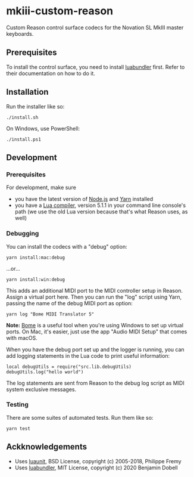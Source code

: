 # mkiii-custom-reason

Custom Reason control surface codecs for the Novation SL MkIII master keyboards.

## Prerequisites

To install the control surface, you need to install [luabundler](https://github.com/Benjamin-Dobell/luabundler) first.
Refer to their documentation on how to do it.

## Installation

Run the installer like so:

```
./install.sh
```

On Windows, use PowerShell:

```
./install.ps1
```

## Development

### Prerequisites

For development, make sure

* you have the latest version of [Node.js](https://nodejs.org/) and [Yarn](https://yarnpkg.com/) installed
* you have a [Lua compiler](https://www.lua.org/home.html), version 5.1.1 in your command line console's path (we use the old Lua version because that's what Reason uses, as well)

### Debugging

You can install the codecs with a "debug" option:

```
yarn install:mac:debug
```

...or...

```
yarn install:win:debug
```

This adds an additional MIDI port to the MIDI controller setup in Reason. Assign a virtual port here. Then you can run the "log" script using Yarn, passing the name of the debug MIDI port as option:

```
yarn log "Bome MIDI Translator 5"
```

**Note:** [Bome](https://www.bome.com/products/miditranslator) is a useful tool when you're using Windows to set up virtual ports. On Mac, it's easier, just use the app "Audio MIDI Setup" that comes with macOS.

When you have the debug port set up and the logger is running, you can add logging statements in the Lua code to print useful information:

```
local debugUtils = require("src.lib.debugUtils)
debugUtils.log("hello world")
```

The log statements are sent from Reason to the debug log script as MIDI system exclusive messages.

### Testing

There are some suites of automated tests. Run them like so:

```
yarn test
```

## Ackknowledgements

* Uses [luaunit](https://github.com/bluebird75/luaunit), BSD License, copyright (c) 2005-2018, Philippe Fremy
* Uses [luabundler](https://github.com/Benjamin-Dobell/luabundler), MIT License, copyright (c) 2020 Benjamin Dobell
